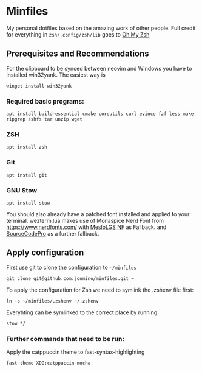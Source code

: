 # Minfiles
My personal dotfiles based on the amazing work of other people.
Full credit for everything in `zsh/.config/zsh/lib` goes to [Oh My Zsh](https://github.com/ohmyzsh/ohmyzsh)

## Prerequisites and Recommendations
For the clipboard to be synced between neovim and Windows you have to installed win32yank. The easiest way is
```
winget install win32yank
```
### Required basic programs:
```
apt install build-essential cmake coreutils curl evince fzf less make ripgrep sshfs tar unzip wget
```
### ZSH
```
apt install zsh
```
### Git
```
apt install git
```
### GNU Stow
```
apt install stow
```
You should also already have a patched font installed and applied to your terminal.
wezterm.lua makes use of Monaspice Nerd Font from https://www.nerdfonts.com/
with [MesloLGS NF](https://github.com/romkatv/powerlevel10k#meslo-nerd-font-patched-for-powerlevel10k) as Fallback.
and [SourceCodePro](https://github.com/gabrielelana/awesome-terminal-fonts/blob/patching-strategy/patched/SourceCodePro%2BPowerline%2BAwesome%2BRegular.ttf) as a further fallback.
## Apply configuration
First use git to clone the configuration to `~/minfiles`
```
git clone git@github.com:jonmino/minfiles.git ~
```
To apply the configuration for Zsh we need to symlink the .zshenv file first:
```
ln -s ~/minfiles/.zshenv ~/.zshenv
```
Everyhting can be symlinked to the correct place by running:
```
stow */
```
### Further commands that need to be run:
Apply the catppuccin theme to fast-syntax-highlighting
```
fast-theme XDG:catppuccin-mocha
```
